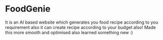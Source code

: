 # FoodGenie
It is an AI based website which generates you food recipe according to you requirement also it can create recipe according to your budget also! 
Made this more smooth and optimised also learned something new :)
